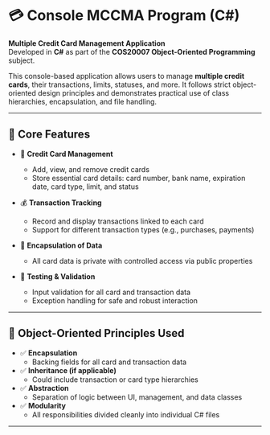 # 💳 Console MCCMA Program (C#)
**Multiple Credit Card Management Application**  
Developed in **C#** as part of the **COS20007 Object-Oriented Programming** subject.

This console-based application allows users to manage **multiple credit cards**, their transactions, limits, statuses, and more. It follows strict object-oriented design principles and demonstrates practical use of class hierarchies, encapsulation, and file handling.

---

## 🔑 Core Features

- 📇 **Credit Card Management**  
  - Add, view, and remove credit cards  
  - Store essential card details: card number, bank name, expiration date, card type, limit, and status

- 💰 **Transaction Tracking**  
  - Record and display transactions linked to each card  
  - Support for different transaction types (e.g., purchases, payments)

- 🔐 **Encapsulation of Data**  
  - All card data is private with controlled access via public properties

- 🧪 **Testing & Validation**  
  - Input validation for all card and transaction data  
  - Exception handling for safe and robust interaction

---

## 🧱 Object-Oriented Principles Used

- ✅ **Encapsulation**  
  - Backing fields for all card and transaction data  
- ✅ **Inheritance (if applicable)**  
  - Could include transaction or card type hierarchies  
- ✅ **Abstraction**  
  - Separation of logic between UI, management, and data classes  
- ✅ **Modularity**  
  - All responsibilities divided cleanly into individual C# files

---
